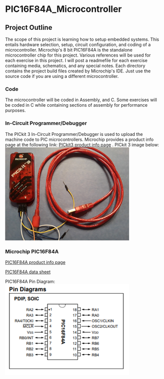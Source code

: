 # PIC16F84A_Microcontroller

## Project Outline

 The scope of this project is learning how to setup embedded systems.  This entails hardware selection, setup, 
 circuit configuration, and coding of a microcontroller.  Microchip's 8 bit PIC16F84A is the standalone microcontroller 
 chip for this project.  Various references will be used for each exercise in this project.  I will post a readmefile 
 for each exercise containing media, schematics, and any special notes.  Each directory contains the project build files 
 created by Microchip's IDE.  Just use the source code if you are using a different microcontroller.
 
### Code

 The microcontroller will be coded in Assembly, and C. Some exercises will be coded in C while containing sections of 
 assembly for performance purposes.
 
### In-Circuit Programmer/Debugger
 The PICkit 3 In-Circuit Programmer/Debugger is used to upload the machine code to PIC microcontrollers.  Microchip provides a 
 product info page at the following link: [PICkit3 product info page](http://www.microchip.com/Developmenttools/ProductDetails.aspx?PartNO=PG164130) .
 PICkit 3 image below: <img src="Images/PICkit3.jpg" width="400">
 
### Microchip PIC16F84A
 [PIC16F84A product info page](http://www.microchip.com/wwwproducts/en/pic16f84a)
 
 [PIC16F84A data sheet](http://ww1.microchip.com/downloads/en/DeviceDoc/35007C.pdf) 
 
 PIC16F84A Pin Diagram:
 <img src="Images/PIC16F84A_PinDiagram.PNG" width="400">
 
